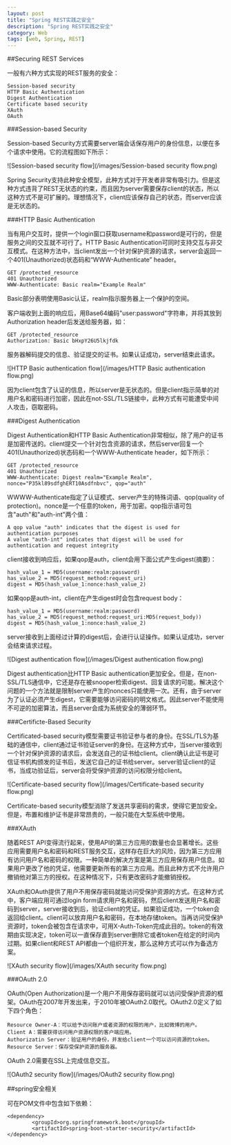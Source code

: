 ```yaml
---
layout: post
title: "Spring REST实践之安全"
description: "Spring REST实践之安全"
category: Web
tags: [web, Spring, REST]
---
```


##Securing REST Services

一般有六种方式实现的REST服务的安全：

	Session-based security
	HTTP Basic Authentication
	Digest Authentication
	Certificate based security
	XAuth
	OAuth

###Session-based Security

Session-based Security方式需要server端会话保存用户的身份信息，以便在多个请求中使用。它的流程图如下所示：

![Session-based security flow](/images/Session-based security flow.png)

Spring Security支持此种安全模型，此种方式对于开发者非常有吸引力。但是这种方式违背了REST无状态的约束，而且因为server需要保存client的状态，所以这种方式不是可扩展的。理想情况下，client应该保存自己的状态，而server应该是无状态的。

###HTTP Basic Authentication

当有用户交互时，提供一个login窗口获取username和password是可行的，但是服务之间的交互就不可行了。HTTP Basic Authentication可同时支持交互与非交互模式。在这种方法中，当client发出一个针对保护资源的请求，server会返回一个401(Unauthorized)状态码和“WWW-Authenticate” header。

	GET /protected_resource
	401 Unauthorized
	WWW-Authenticate: Basic realm="Example Realm"

Basic部分表明使用Basic认证，realm指示服务器上一个保护的空间。

客户端收到上面的响应后，用Base64编码"user:password"字符串，并将其放到Authorization header后发送给服务器，如：

	GET /protected_resource
	Authorization: Basic bHxpY26U5lkjfdk
	
服务器解码提交的信息、验证提交的证书。如果认证成功，server结束此请求。

![HTTP Basic authentication flow](/images/HTTP Basic authentication flow.png)

因为client包含了认证的信息，所以server是无状态的。但是client指示简单的对用户名和密码进行加密，因此在not-SSL/TLS链接中，此种方式有可能遭受中间人攻击，窃取密码。

###Digest Authentication

Digest Authentication和HTTP Basic Authentication非常相似，除了用户的证书是加密传送的。client提交一个针对包含资源的请求，然后server回复一个401(Unauthorized)状态码和一个WWW-Authenticate header，如下所示：

	GET /protected_resource
	401 Unauthorized
	WWW-Authenticate: Digest realm="Example Realm", nonce="P35kl89sdfghERT10Asdfnbvc", qop="auth"

WWWW-Authenticate指定了认证模式、server产生的特殊词语、qop(quality of protection)。nonce是一个任意的token，用于加密。qop指示语可包含"auth"和"auth-int"两个值：

	A qop value "auth" indicates that the digest is used for authentication purposes
	A value "auth-int" indicates that digest will be used for authentication and request integrity

client接收到响应后，如果qop是auth，client会用下面公式产生digest(摘要)：
	
	hash_value_1 = MD5(username:realm:password)
	has_value_2 = MD5(request_method:request_uri)
	digest = MD5(hash_value_1:nonce:hash_value_2)

如果qop是auth-int，client在产生digest时会包含request body：

	hash_value_1 = MD5(username:realm:password)
	has_value_2 = MD5(request_method:request_uri:MD5(request_body))
	digest = MD5(hash_value_1:nonce:hash_value_2)

server接收到上面经过计算的digest后，会进行认证操作。如果认证成功，server会结束请求过程。

![Digest authentication flow](/images/Digest authentication flow.png)

Digest authentication比HTTP Basic authentication更加安全。但是，在non-SSL/TLS通信中，它还是存在被snooper检索digest、回复请求的可能。解决这个问题的一个方法就是限制server产生的nonces只能使用一次。还有，由于server为了认证必须产生digest，它需要能够访问密码的明文格式。因此server不能使用不可逆的加密算法，而且server会成为系统安全的薄弱环节。

###Certificte-Based Security

Certificated-based security模型需要证书验证参与者的身份。在SSL/TLS为基础的通信中，client通过证书验证server的身份。在这种方式中，当server接收到一个针对保护资源的请求后，会发送自己的证书给client。client确认此证书是可信证书机构颁发的证书后，发送它自己的证书给server。server验证client的证书，当成功验证后，server会将受保护资源的访问权限分给client。

![Certificate-based security flow](/images/Certificate-based security flow.png)

Certificate-based security模型消除了发送共享密码的需求，使得它更加安全。但是，布置和维护证书是非常昂贵的，一般只能在大型系统中使用。

###XAuth

随着REST API变得流行起来，使用API的第三方应用的数量也会显著增长。这些应用需要用户名和密码和REST服务交互，这样存在巨大的风险，因为第三方应用有访问用户名和密码的权限。一种简单的解决方案是第三方应用保存用户信息。如果用户更改了他的凭证，他需要更新所有的第三方应用。而且此种方式不允许用户撤销他对第三方的授权。在这种情况下，只有更改密码才能撤销授权。

XAuth和OAuth提供了用户不用保存密码就能访问受保护资源的方式。在这种方式中，客户端应用可通过login form请求用户名和密码，然后client发送用户名和密码到server，server接收到后，验证client的凭证。如果验证成功，一个token会返回给client。client可以放弃用户名和密码，在本地存储token。当再访问受保护资源时，token会被包含在请求中，可用X-Auth-Token完成此目的。token的有效期由实现决定，token可以一直保存直到server删除它或者token在给定的时间内过期。如果client和REST API都由一个组织开发，那么这种方式可以作为备选方案。

![XAuth security flow](/images/XAuth security flow.png)

###OAuth 2.0

OAuth(Open Authorization)是一个用户不用保存密码就可以访问受保护资源的框架。OAuth在2007年开发出来，于2010年被OAuth2.0取代。OAuth2.0定义了如下四个角色：

	Resource Owner-A：可以给予访问账户或者资源的权限的用户，比如微博的用户。
	Client A：需要获得访问用户资源权限的客户端应用。
	Authorizatin Server：验证用户的身份，并发给client一个可以访问资源的token。
	Resource Server：保存受保护资源的服务器。

OAuth 2.0需要在SSL上完成信息交互。

![OAuth2 security flow](/images/OAuth2 security flow.png)


##spring安全相关

可在POM文件中包含如下依赖：

	<dependency>
	        <groupId>org.springframework.boot</groupId>
	        <artifactId>spring-boot-starter-security</artifactId>
	</dependency>
